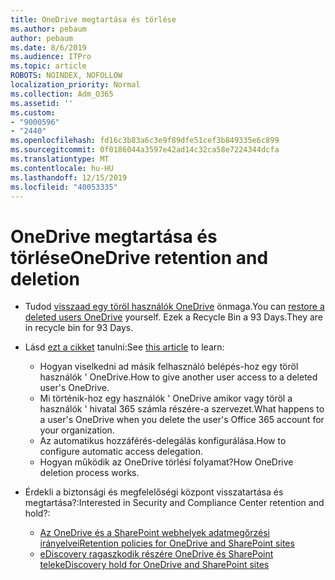 ```yaml
---
title: OneDrive megtartása és törlése
ms.author: pebaum
author: pebaum
ms.date: 8/6/2019
ms.audience: ITPro
ms.topic: article
ROBOTS: NOINDEX, NOFOLLOW
localization_priority: Normal
ms.collection: Adm_O365
ms.assetid: ''
ms.custom:
- "9000596"
- "2440"
ms.openlocfilehash: fd16c3b83a6c3e9f89dfe51cef3b849335e6c899
ms.sourcegitcommit: 0f0186044a3597e42ad14c32ca58e7224344dcfa
ms.translationtype: MT
ms.contentlocale: hu-HU
ms.lasthandoff: 12/15/2019
ms.locfileid: "40053335"
---
```

# <a name="onedrive-retention-and-deletion"></a><span data-ttu-id="0a646-102">OneDrive megtartása és törlése</span><span class="sxs-lookup"><span data-stu-id="0a646-102">OneDrive retention and deletion</span></span>

- <span data-ttu-id="0a646-103">Tudod [visszaad egy töröl használók OneDrive](https://docs.microsoft.com/onedrive/restore-deleted-onedrive) önmaga.</span><span class="sxs-lookup"><span data-stu-id="0a646-103">You can [restore a deleted users OneDrive](https://docs.microsoft.com/onedrive/restore-deleted-onedrive) yourself.</span></span> <span data-ttu-id="0a646-104">Ezek a Recycle Bin a 93 Days.</span><span class="sxs-lookup"><span data-stu-id="0a646-104">They are in recycle bin for 93 Days.</span></span> 

- <span data-ttu-id="0a646-105">Lásd [ezt a cikket](https://docs.microsoft.com/onedrive/restore-deleted-onedrive) tanulni:</span><span class="sxs-lookup"><span data-stu-id="0a646-105">See [this article](https://docs.microsoft.com/onedrive/restore-deleted-onedrive) to learn:</span></span>
    - <span data-ttu-id="0a646-106">Hogyan viselkedni ad másik felhasználó belépés-hoz egy töröl használók ' OneDrive.</span><span class="sxs-lookup"><span data-stu-id="0a646-106">How to give another user access to a deleted user's OneDrive.</span></span>
    - <span data-ttu-id="0a646-107">Mi történik-hoz egy használók ' OneDrive amikor vagy töröl a használók ' hivatal 365 számla részére-a szervezet.</span><span class="sxs-lookup"><span data-stu-id="0a646-107">What happens to a user's OneDrive when you delete the user's Office 365 account for your organization.</span></span>
    - <span data-ttu-id="0a646-108">Az automatikus hozzáférés-delegálás konfigurálása.</span><span class="sxs-lookup"><span data-stu-id="0a646-108">How to configure automatic access delegation.</span></span>
    - <span data-ttu-id="0a646-109">Hogyan működik az OneDrive törlési folyamat?</span><span class="sxs-lookup"><span data-stu-id="0a646-109">How OneDrive deletion process works.</span></span>

- <span data-ttu-id="0a646-110">Érdekli a biztonsági és megfelelőségi központ visszatartása és megtartása?:</span><span class="sxs-lookup"><span data-stu-id="0a646-110">Interested in Security and Compliance Center retention and hold?:</span></span>
    - [<span data-ttu-id="0a646-111">Az OneDrive és a SharePoint webhelyek adatmegőrzési irányelvei</span><span class="sxs-lookup"><span data-stu-id="0a646-111">Retention policies for OneDrive and SharePoint sites</span></span>](https://docs.microsoft.com/office365/securitycompliance/retention-policies?redirectSourcePath=%252farticle%252f5e377752-700d-4870-9b6d-12bfc12d2423#content-in-onedrive-accounts-and-sharepoint-sites)
    - [<span data-ttu-id="0a646-112">eDiscovery ragaszkodik részére OneDrive és SharePoint telek</span><span class="sxs-lookup"><span data-stu-id="0a646-112">eDiscovery hold for OneDrive and SharePoint sites</span></span>](https://docs.microsoft.com/office365/securitycompliance/ediscovery-cases#step-4-place-content-locations-on-hold)



